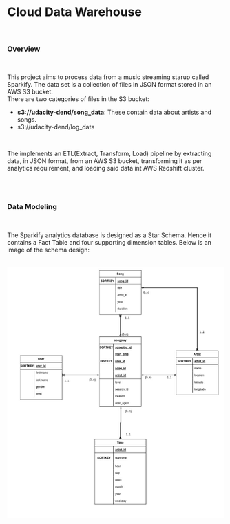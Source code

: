 <h1>Cloud Data Warehouse</h1>
<br>

<h3>Overview</h3>
<br>
<p>
This project aims to process data from a music streaming starup called Sparkify. The data set is a collection of files in JSON format stored in an AWS S3 bucket. 
<br>
There are two categories of files in the S3 bucket:
<ul>
    <li><strong>s3://udacity-dend/song_data</strong>: These contain data about artists and songs.</li>
    <li><strong></strong>s3://udacity-dend/log_data</strong></li>
</ul>
</p>
<br>
<p>
The implements an ETL(Extract, Transform, Load) pipeline by extracting data, in JSON format, from an AWS S3 bucket, transforming it as per analytics requirement, and loading said data int AWS Redshift cluster.  
</p>
<br>
<br>
<h3>Data Modeling</h3>
<br>
<p>
The Sparkify analytics database is designed as a Star Schema. Hence it contains a Fact Table and four supporting dimension tables. Below is an image of the schema design:
</p>
<br>
<img src="erd.jpg">
